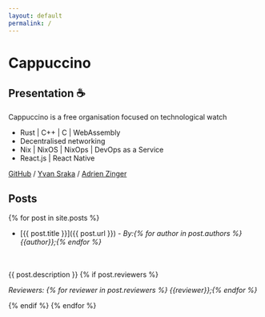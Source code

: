 ```yaml
---
layout: default
permalink: /
---
```


# Cappuccino

## Presentation ☕

Cappuccino is a free organisation focused on technological watch
- Rust \| C++ \| C \| WebAssembly
- Decentralised networking
- Nix \| NixOS \| NixOps \| DevOps as a Service
- React.js \| React Native


[GitHub](https://github.com/cppccn) / [Yvan Sraka](https://github.com/yvan-sraka) / [Adrien Zinger](https://github.com/adrien-zinger)

## Posts

{% for post in site.posts %}
* [{{ post.title }}]({{ post.url }}) - <i>By:{% for author in post.authors %} {{author}};{% endfor %}</i>
<br/>
<br/>
{{ post.description }}
{% if post.reviewers %}

<i>Reviewers: {% for reviewer in post.reviewers %} {{reviewer}};{% endfor %}</i>

{% endif %}
{% endfor %}
